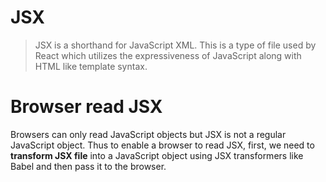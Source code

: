 # JSX

> JSX is a shorthand for JavaScript XML. This is a type of file used by React which utilizes the expressiveness of JavaScript along with HTML like template syntax.
> 

# Browser read JSX

Browsers can only read JavaScript objects but JSX is not a regular JavaScript object. Thus to enable a browser to read JSX, first, we need to **transform JSX file** into a JavaScript object using JSX transformers like Babel and then pass it to the browser.
